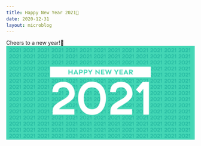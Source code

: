 ```yaml
---
title: Happy New Year 2021🎉
date: 2020-12-31
layout: microblog
---
```


Cheers to a new year!🍻
![alt text](/Images/Microblog/7.png "7")